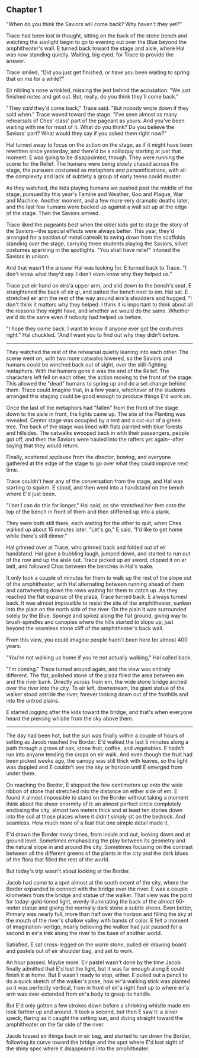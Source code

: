 ---
---


## Chapter 1

"When do you think the Saviors will come back?  Why haven't they yet?"

Trace had been lost in thought, sitting on the back of the stone bench
and watching the sunlight begin to go to evening out over the Blue
beyond the amphitheater's wall.  E turned back toward the stage and
aisle, where Hal was now standing quietly.  Waiting, big eyed, for
Trace to provide the answer.

Trace smiled, "Did you just get finished, or have you been waiting to
spring that on me for a while?"

Eir nibling's nose wrinkled, missing the jest behind the accusation.
"We just finished notes and got out.  But, really, do you think
they'll come back."

"They _said_ they'd come back," Trace said.  "But nobody wrote down if
they said when."  Trace waved toward the stage.  "I've seen almost as
many rehearsals of Ches' class' part of the pageant as yours.  And
you've been waiting with me for most of it.  What do you think?  Do
you believe the Saviors' part?  What would they say if you asked
them right now?"

Hal turned away to focus on the action on the stage, as if it might
have been rewritten since yesterday, and there'd be a soliloquy
starting at just that moment.  E was going to be disappointed,
though.  They were running the scene for the Relief.  The humans were
being slowly chased across the stage, the pursuers costumed as
metaphors and personifications, with all the complexity and lack of
subtlety a group of early teens could muster.

As they watched, the kids playing humans we pushed past the middle of
the stage, pursued by this year's Famine and Weather, Goo and Plague,
War and Machine.  Another moment, and a few more very dramatic deaths
later, and the last few humans were backed up against a wall set up at
the edge of the stage.  Then the Saviors arrived.

Trace liked the pageants best when the older kids got to stage the
story of the Saviors--the special effects were always better.  This
year, they'd arranged for a section of metal catwalk to swing down
from the scaffolds standing over the stage, carrying three students
playing the Saviors, silver costumes sparkling in the spotlights.
"You shall have relief" intoned the Saviors in unison.

And that wasn't the answer Hal was looking for.  E turned back to
Trace.  "I don't know what they'd say.  I don't even know why they
helped us."

Trace put eir hand on eirs'a upper arm, and slid down to the bench's
seat.  E straightened the back of eir gi, and patted the bench next
to em.  Hal sat.  E stretched eir arm the rest of the way around
eirs'a shoulders and hugged.  "I don't think it matters why they
helped.  I think it is important to think about all the reasons they
might have, and whether we would do the same.  Whether we'd do the
same even if nobody had helped us before.

"I hope they come back.  I want to know if anyone ever got the
costumes right."  Hal chuckled.  "And I want you to find out why they
didn't before.

*****

They watched the rest of the rehearsal quietly leaning into each
other.  The scene went on, with two more catwalks lowered, so the
Saviors and humans could be winched back out of sight, over the
still-fighting metaphors.  With the humans gone it was the end of the
Relief.  The characters left fell on each other, the action moving to
the front of the stage.  This allowed the "dead" humans to spring up
and do a set change behind them.  Trace could imagine that, in a few
years, whichever of the students arranged this staging could be good
enough to produce things E'd work on.

Once the last of the metaphors had "fallen" from the front of the
stage down to the aisle in front, the lights came up.  The site of the
Planting was revealed.  Center stage was occupied by a tent and a
cut-out of a green tree.  The back of the stage was lined with flats
painted with blue forests and hillsides.  The catwalks swooped back in
with their passengers, people got off, and then the Saviors were
hauled into the rafters yet again--after saying that they would
return.

Finally, scattered applause from the director, bowing, and everyone
gathered at the edge of the stage to go over what they could improve
next time.

Trace couldn't hear any of the conversation from the stage, and Hal
was starting to squirm.  E stood, and then went into a handstand on
the bench where E'd just been.

"I bet I can do this for longer," Hal said, as she stretched her feet
onto the top of the bench in front of them and then stiffened up into
a plank.

They were both still there, each waiting for the other to quit, when
Ches walked up about 15 minutes later.  "Let's go," E said, "I'd like
to get home while there's still dinner."

Hal grinned over at Trace, who grinned back and folded out of eir
handstand.  Hal gave a bubbling laugh, jumped down, and started to run
out of the row and up the aisle out.  Trace picked up eir sword,
clipped it on er belt, and followed Chas between the benches in Hal's
wake.

It only took a couple of minutes for them to walk up the rest of the
slope out of the amphitheater, with Hal alternating between running
ahead of them and cartwheeling down the rows waiting for them to catch
up.  As they reached the flat expanse of the plaza, Trace turned
back.  E always turned back.  It was almost impossible to resist the
site of the amphitheater, sunken into the plain on the north side of
the river.  On the plain it was surrounded solely by the Blue.  Sponge
and spikez along the flat ground, giving way to brush-spindles and
canopies where the hills started to slope up, just beyond the seamless
stone cliff of the amphitheater's back wall.

From this view, you could imagine people hadn't been here for almost
400 years.

"You're not walking us home if you're not actually walking," Hal
called back.

"I'm coming."  Trace turned around again, and the view was entirely
different.  The flat, polished stone of the plaza filled the area
between em and the river bank.  Directly across from em, the wide
stone bridge arched over the river into the city.  To eir left,
downstream, the giant statue of the walker stood astride the river,
forever looking down out of the foothills and into the untrod plains.

E started jogging after the kids toward the bridge, and that's when
everyone heard the piercing whistle from the sky above them.

*****

The day had been hot, but the sun was finally within a couple of hours
of setting as Jacob reached the Border.  E'd walked the last 5 minutes
along a path through a grove of oak, stone fruit, coffee, and
vegetables.  E hadn't run into anyone tending the crops on eir walk.
And even though the fruit had been picked weeks ago, the canopy was
still thick with leaves, so the light was dappled and E couldn't see
the sky or horizon until E emerged from under them.

On reaching the Border, E stepped the few centimeters up onto the wide
ribbon of stone that stretched into the distance on either side of
em.  E found it almost impossible to stand on the Border without
taking a moment think about the sheer enormity of it:  an almost
perfect circle completely enclosing the city, almost two meters thick
and at least ten stories down into the soil at those places where it
didn't simply sit on the bedrock.  And seamless.  How much more of a
feat that one simple detail made it.

E'd drawn the Border many times, from inside and out, looking down and
at ground level.  Sometimes emphasizing the play between its geometry
and the natural slope in and around the city.  Sometimes focusing on
the contrast between all the different greens of the plants in the
city and the dark blues of the flora that filled the rest of the
world.

But today's trip wasn't about looking at the Border.

Jacob had come to a spot almost at the south extent of the city, where
the Border expanded to connect with the bridge over the river.  E was
a couple kilometers from the bridge and statue of the walker.  That
view was the point for today: gold-toned light, evenly illuminating
the back of the almost 60-meter statue and giving the normally dark
stone a subtle sheen.  Even better, Primary was nearly full, more than
half over the horizon and filling the sky at the mouth of the river's
shallow valley with bands of color.  E felt a moment of
imagination-vertigo, nearly believing the walker had just paused for a
second in eir'a trek along the river to the base of another world.

Satisfied, E sat cross-legged on the warm stone, pulled eir drawing
board and pastels out of eir shoulder bag, and set to work.

An hour passed.  Maybe more.  Eir pastel wasn't done by the time Jacob
finally admitted that E'd lost the light, but it was far enough along
E could finish it at home.  But E wasn't ready to stop, either.  E
pulled out a pencil to do a quick sketch of the walker's pose, how
eir'a walking stick was planted so it was perfectly vertical, from in
front of eir'a right foot up to where eir'a arm was over-extended from
eir'a body to grasp its handle.

But E'd only gotten a few strokes down before a shrieking whistle made
em look farther up and around.  It took a second, but then E saw it:
a silver speck, flaring as it caught the setting sun, and diving
straight toward the amphitheater on the far side of the river.

Jacob tossed eir things back in eir bag, and started to run down the
Border, following its curve toward the bridge and the spot where E'd
lost sight of the shiny spec where it disappeared into the
amphitheater.

